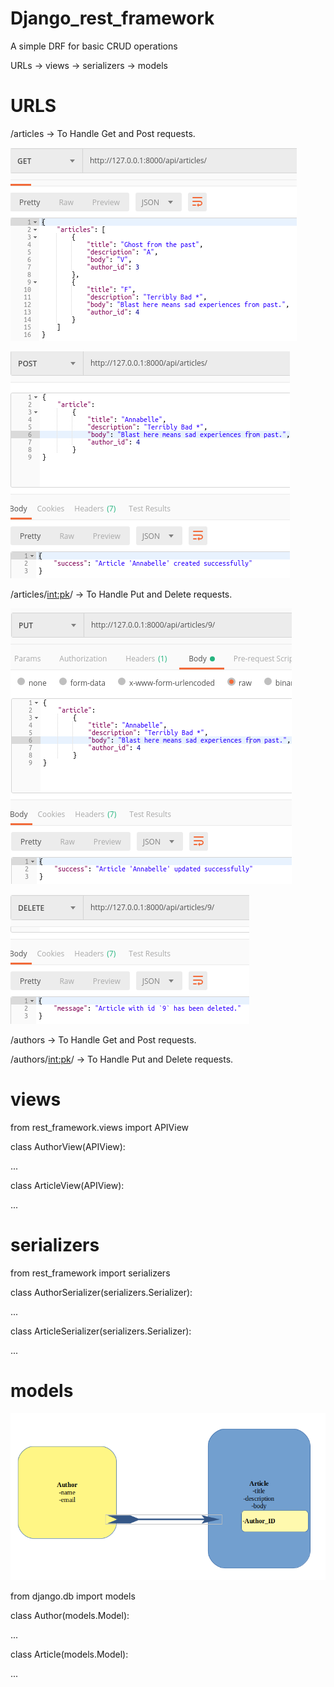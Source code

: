 # Django_rest_framework
A simple DRF for basic CRUD operations

URLs → views → serializers → models

# URLS
/articles -> To Handle Get and Post requests.

![get](get.png)

![post](post.png)

/articles/<int:pk>/ -> To Handle Put and Delete requests.

![put](put.png)

![delete](delete.png)

/authors -> To Handle Get and Post requests.

/authors/<int:pk>/ -> To Handle Put and Delete requests.


# views

from rest_framework.views import APIView

class AuthorView(APIView):

...

class ArticleView(APIView):

...

# serializers

from rest_framework import serializers

class AuthorSerializer(serializers.Serializer):

...

class ArticleSerializer(serializers.Serializer):

...

# models
![model](drf.png)

from django.db import models

class Author(models.Model):

...

class Article(models.Model):

...
